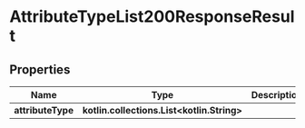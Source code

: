 
# AttributeTypeList200ResponseResult

## Properties
| Name | Type | Description | Notes |
| ------------ | ------------- | ------------- | ------------- |
| **attributeType** | **kotlin.collections.List&lt;kotlin.String&gt;** |  |  [optional] |



